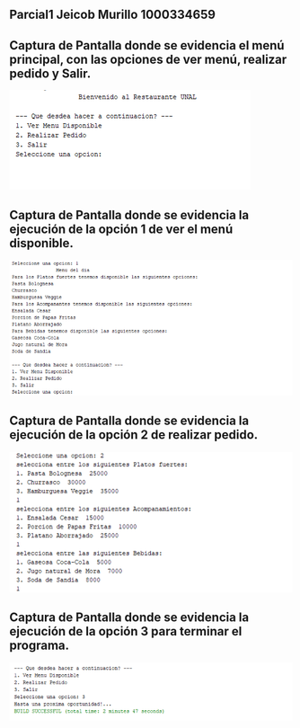 ## Parcial1 Jeicob Murillo 1000334659


## Captura de Pantalla donde se evidencia el menú principal, con las opciones de ver menú, realizar pedido y Salir.

![Capturas](Parcial1/Capturas/Captura1.png)

## Captura de Pantalla donde se evidencia la ejecución de la opción 1 de ver el menú disponible.

![Capturas](Parcial1/Capturas/Captura2.png)


## Captura de Pantalla donde se evidencia la ejecución de la opción 2 de realizar pedido.

![Capturas](Parcial1/Capturas/Captura3.png)


## Captura de Pantalla donde se evidencia la ejecución de la opción 3 para terminar el programa.

![Capturas](Parcial1/Capturas/Captura4.png)
